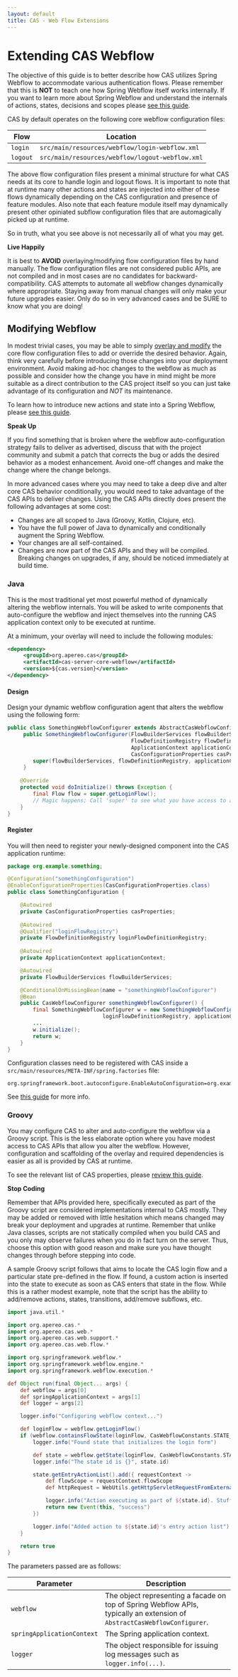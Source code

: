 ```yaml
---
layout: default
title: CAS - Web Flow Extensions
---
```


# Extending CAS Webflow

The objective of this guide is to better describe how CAS utilizes Spring Webflow to accommodate various authentication flows. Please remember that this is **NOT** to teach one how Spring Webflow itself works internally. If you want to learn more about Spring Webflow and understand the internals of actions, states, decisions and scopes please [see this guide](http://projects.spring.io/spring-webflow/).

CAS by default operates on the following core webflow configuration files:

| Flow                | Location
|---------------------|-----------------------------------------------
| `login`             | `src/main/resources/webflow/login-webflow.xml`
| `logout`            | `src/main/resources/webflow/logout-webflow.xml`

The above flow configuration files present a minimal structure for what CAS needs at its core to handle login and logout flows. It is important to note that at runtime many other actions and states are injected into either of these flows dynamically depending on the CAS configuration and presence of feature modules. Also note that each feature module itself may dynamically present other opiniated subflow configuration files that are automagically picked up at runtime.

So in truth, what you see above is not necessarily all of what you may get.

<div class="alert alert-warning"><strong>Live Happily</strong><p>It is best to <strong>AVOID</strong> overlaying/modifying flow configuration files by hand manually. The flow configuration files are not considered public APIs, are not compiled and in most cases are no candidates for backward-compatibility. CAS attempts to automate all webflow changes dynamically where appropriate. Staying away from manual changes will only make your future upgrades easier. Only do so in very advanced cases and be SURE to know what you are doing!</p></div>

## Modifying Webflow

In modest trivial cases, you may be able to simply [overlay and modify](Maven-Overlay-Installation.html) the core flow configuration files to add or override the desired behavior. Again, think very carefully before introducing those changes into your deployment environment. Avoid making ad-hoc changes to the webflow as much as possible and consider how the change you have in mind might be more suitable as a direct contribution to the CAS project itself so you can just take advantage of its configuration and *NOT* its maintenance.

To learn how to introduce new actions and state into a Spring Webflow, please [see this guide](http://projects.spring.io/spring-webflow/).

<div class="alert alert-info"><strong>Speak Up</strong><p>If you find something that is broken where the webflow auto-configuration strategy fails to deliver as advertised, discuss that with the project community and submit a patch that corrects the bug or adds the desired behavior as a modest enhancement. Avoid one-off changes and make the change where the change belongs.</p></div>

In more advanced cases where you may need to take a deep dive and alter core CAS behavior conditionally, you would need to take advantage of the CAS APIs to deliver changes. Using the CAS APIs directly does present the following advantages at some cost:

- Changes are all scoped to Java (Groovy, Kotlin, Clojure, etc).
- You have the full power of Java to dynamically and conditionally augment the Spring Webflow.
- Your changes are all self-contained.
- Changes are now part of the CAS APIs and they will be compiled. Breaking changes on upgrades, if any, should be noticed immediately at build time.

### Java

This is the most traditional yet most powerful method of dynamically altering the webflow internals. You will be asked to write components that auto-configure the webflow and inject themselves into the running CAS application context only to be executed at runtime.

At a minimum, your overlay will need to include the following modules:

```xml
<dependency>
     <groupId>org.apereo.cas</groupId>
     <artifactId>cas-server-core-webflow</artifactId>
     <version>${cas.version}</version>
</dependency>
```

#### Design

Design your dynamic webflow configuration agent that alters the webflow using the following form:

```java
public class SomethingWebflowConfigurer extends AbstractCasWebflowConfigurer {
     public SomethingWebflowConfigurer(FlowBuilderServices flowBuilderServices,
                                       FlowDefinitionRegistry flowDefinitionRegistry,
                                       ApplicationContext applicationContext,
                                       CasConfigurationProperties casProperties) {
        super(flowBuilderServices, flowDefinitionRegistry, applicationContext, casProperties);
     }
    
    @Override
    protected void doInitialize() throws Exception {
        final Flow flow = super.getLoginFlow();
        // Magic happens; Call 'super' to see what you have access to and alter the flow.
    }
}
```

#### Register

You will then need to register your newly-designed component into the CAS application runtime:

```java
package org.example.something;

@Configuration("somethingConfiguration")
@EnableConfigurationProperties(CasConfigurationProperties.class)
public class SomethingConfiguration {

    @Autowired
    private CasConfigurationProperties casProperties;
    
    @Autowired
    @Qualifier("loginFlowRegistry")
    private FlowDefinitionRegistry loginFlowDefinitionRegistry;
    
    @Autowired
    private ApplicationContext applicationContext;

    @Autowired
    private FlowBuilderServices flowBuilderServices;

    @ConditionalOnMissingBean(name = "somethingWebflowConfigurer")
    @Bean
    public CasWebflowConfigurer somethingWebflowConfigurer() {
        final SomethingWebflowConfigurer w = new SomethingWebflowConfigurer(flowBuilderServices, 
                              loginFlowDefinitionRegistry, applicationContext, casProperties);
        ...
        w.initialize();
        return w;
    }
}
```

Configuration classes need to be registered with CAS inside a `src/main/resources/META-INF/spring.factories` file:

```properties
org.springframework.boot.autoconfigure.EnableAutoConfiguration=org.example.something.SomethingConfiguration
```

See [this guide](https://docs.spring.io/spring-boot/docs/current/reference/html/boot-features-developing-auto-configuration.html) for more info.

### Groovy

You may configure CAS to alter and auto-configure the webflow via a Groovy script. This is the less elaborate option where you have modest access to CAS APIs that allow you alter the webflow. However, configuration and scaffolding of the overlay and required dependencies is easier as all is provided by CAS at runtime.

To see the relevant list of CAS properties, please [review this guide](Configuration-Properties.html#spring-webflow-groovy-auto-configuration).

<div class="alert alert-warning"><strong>Stop Coding</strong><p>Remember that APIs provided here, specifically executed as part of the Groovy script are considered implementations internal to CAS mostly. They may be added or removed with little hesitation which means changed may break your deployment and upgrades at runtime. Remember that unlike Java classes, scripts are not statically compiled when you build CAS and you only may observe failures when you do in fact turn on the server. Thus, choose this option with good reason and make sure you have thought changes through before stepping into code.</p></div>

A sample Groovy script follows that aims to locate the CAS login flow and a particular state pre-defined in the flow. If found, a custom action is inserted into the state to execute as soon as CAS enters that state in the flow. While this is a rather modest example, note that the script has the ability to add/remove actions, states, transitions, add/remove subflows, etc.

```groovy
import java.util.*

import org.apereo.cas.*
import org.apereo.cas.web.*
import org.apereo.cas.web.support.*
import org.apereo.cas.web.flow.*

import org.springframework.webflow.*
import org.springframework.webflow.engine.*
import org.springframework.webflow.execution.*

def Object run(final Object... args) {
    def webflow = args[0]
    def springApplicationContext = args[1]
    def logger = args[2]

    logger.info("Configuring webflow context...")

    def loginFlow = webflow.getLoginFlow()
    if (webflow.containsFlowState(loginFlow, CasWebflowConstants.STATE_ID_INIT_LOGIN_FORM)) {
        logger.info("Found state that initializes the login form")

        def state = webflow.getState(loginFlow, CasWebflowConstants.STATE_ID_INIT_LOGIN_FORM, ActionState.class)
        logger.info("The state id is {}", state.id)

        state.getEntryActionList().add({ requestContext ->
            def flowScope = requestContext.flowScope
            def httpRequest = WebUtils.getHttpServletRequestFromExternalWebflowContext(requestContext)

            logger.info("Action executing as part of ${state.id}. Stuff happens...")
            return new Event(this, "success")
        })

        logger.info("Added action to ${state.id}'s entry action list")
    }

    return true
}
```

The parameters passed are as follows:

| Parameter             | Description
|-----------------------|---------------------------------------------------------------------------------------------------
| `webflow`             | The object representing a facade on top of Spring Webflow APIs, typically an extension of `AbstractCasWebflowConfigurer`.
| `springApplicationContext`   | The Spring application context.
| `logger`              | The object responsible for issuing log messages such as `logger.info(...)`.
